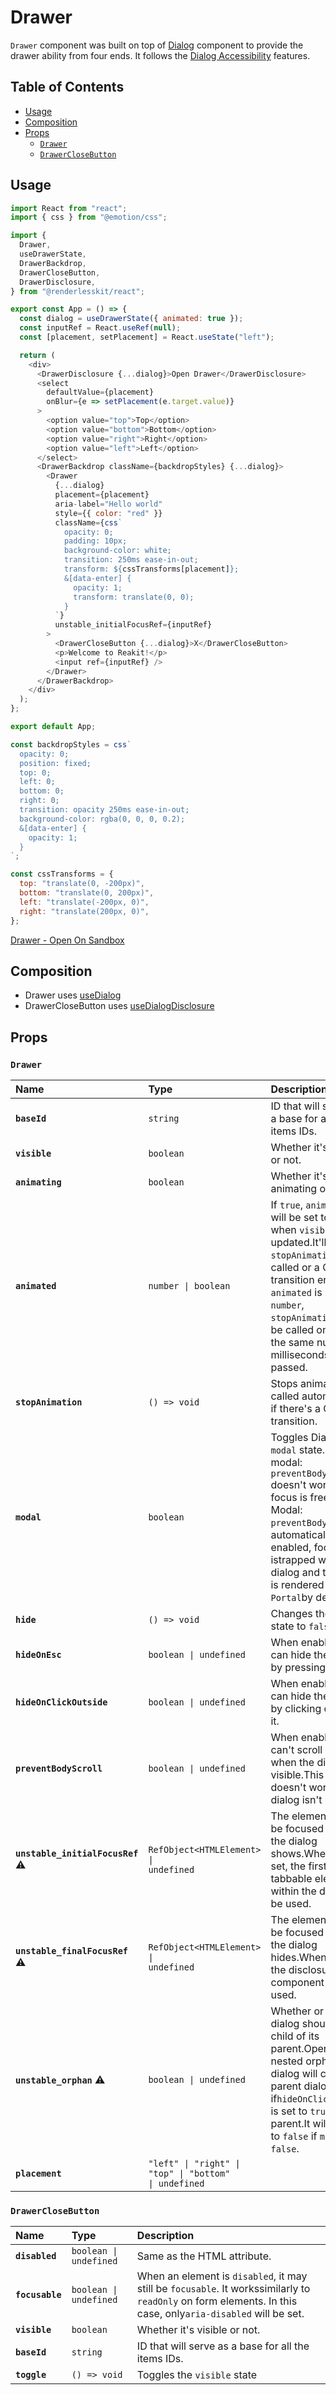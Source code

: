 # Drawer

`Drawer` component was built on top of [Dialog](https://reakit.io/docs/dialog/)
component to provide the drawer ability from four ends. It follows the
[Dialog Accessibility](https://reakit.io/docs/dialog/#accessibility) features.

## Table of Contents

- [Usage](#usage)
- [Composition](#composition)
- [Props](#props)
  - [`Drawer`](#drawer)
  - [`DrawerCloseButton`](#drawerclosebutton)

## Usage

```js
import React from "react";
import { css } from "@emotion/css";

import {
  Drawer,
  useDrawerState,
  DrawerBackdrop,
  DrawerCloseButton,
  DrawerDisclosure,
} from "@renderlesskit/react";

export const App = () => {
  const dialog = useDrawerState({ animated: true });
  const inputRef = React.useRef(null);
  const [placement, setPlacement] = React.useState("left");

  return (
    <div>
      <DrawerDisclosure {...dialog}>Open Drawer</DrawerDisclosure>
      <select
        defaultValue={placement}
        onBlur={e => setPlacement(e.target.value)}
      >
        <option value="top">Top</option>
        <option value="bottom">Bottom</option>
        <option value="right">Right</option>
        <option value="left">Left</option>
      </select>
      <DrawerBackdrop className={backdropStyles} {...dialog}>
        <Drawer
          {...dialog}
          placement={placement}
          aria-label="Hello world"
          style={{ color: "red" }}
          className={css`
            opacity: 0;
            padding: 10px;
            background-color: white;
            transition: 250ms ease-in-out;
            transform: ${cssTransforms[placement]};
            &[data-enter] {
              opacity: 1;
              transform: translate(0, 0);
            }
          `}
          unstable_initialFocusRef={inputRef}
        >
          <DrawerCloseButton {...dialog}>X</DrawerCloseButton>
          <p>Welcome to Reakit!</p>
          <input ref={inputRef} />
        </Drawer>
      </DrawerBackdrop>
    </div>
  );
};

export default App;

const backdropStyles = css`
  opacity: 0;
  position: fixed;
  top: 0;
  left: 0;
  bottom: 0;
  right: 0;
  transition: opacity 250ms ease-in-out;
  background-color: rgba(0, 0, 0, 0.2);
  &[data-enter] {
    opacity: 1;
  }
`;

const cssTransforms = {
  top: "translate(0, -200px)",
  bottom: "translate(0, 200px)",
  left: "translate(-200px, 0)",
  right: "translate(200px, 0)",
};
```

[Drawer - Open On Sandbox](https://codesandbox.io/s/q9njc)

## Composition

- Drawer uses [useDialog](https://reakit.io/docs/dialog/)
- DrawerCloseButton uses [useDialogDisclosure](https://reakit.io/docs/dialog/)

## Props

### `Drawer`

| Name                                                                | Type                                                                                             | Description                                                                                                                                                                                                                                                           |
| :------------------------------------------------------------------ | :----------------------------------------------------------------------------------------------- | :-------------------------------------------------------------------------------------------------------------------------------------------------------------------------------------------------------------------------------------------------------------------- |
| **`baseId`**                                                        | <code>string</code>                                                                              | ID that will serve as a base for all the items IDs.                                                                                                                                                                                                                   |
| **`visible`**                                                       | <code>boolean</code>                                                                             | Whether it's visible or not.                                                                                                                                                                                                                                          |
| **`animating`**                                                     | <code>boolean</code>                                                                             | Whether it's animating or not.                                                                                                                                                                                                                                        |
| **`animated`**                                                      | <code>number \| boolean</code>                                                                   | If `true`, `animating` will be set to `true` when `visible` is updated.It'll wait for `stopAnimation` to be called or a CSS transition ends.If `animated` is set to a `number`, `stopAnimation` will be called onlyafter the same number of milliseconds have passed. |
| **`stopAnimation`**                                                 | <code>() =&#62; void</code>                                                                      | Stops animation. It's called automatically if there's a CSS transition.                                                                                                                                                                                               |
| **`modal`**                                                         | <code>boolean</code>                                                                             | Toggles Dialog's `modal` state. - Non-modal: `preventBodyScroll` doesn't work and focus is free. - Modal: `preventBodyScroll` is automatically enabled, focus istrapped within the dialog and the dialog is rendered within a `Portal`by default.                     |
| **`hide`**                                                          | <code>() =&#62; void</code>                                                                      | Changes the `visible` state to `false`                                                                                                                                                                                                                                |
| **`hideOnEsc`**                                                     | <code>boolean \| undefined</code>                                                                | When enabled, user can hide the dialog by pressing `Escape`.                                                                                                                                                                                                          |
| **`hideOnClickOutside`**                                            | <code>boolean \| undefined</code>                                                                | When enabled, user can hide the dialog by clicking outside it.                                                                                                                                                                                                        |
| **`preventBodyScroll`**                                             | <code>boolean \| undefined</code>                                                                | When enabled, user can't scroll on body when the dialog is visible.This option doesn't work if the dialog isn't modal.                                                                                                                                                |
| **`unstable_initialFocusRef`** <span title="Experimental">⚠️</span> | <code>RefObject&#60;HTMLElement&#62; \| undefined</code>                                         | The element that will be focused when the dialog shows.When not set, the first tabbable element within the dialog will be used.                                                                                                                                       |
| **`unstable_finalFocusRef`** <span title="Experimental">⚠️</span>   | <code>RefObject&#60;HTMLElement&#62; \| undefined</code>                                         | The element that will be focused when the dialog hides.When not set, the disclosure component will be used.                                                                                                                                                           |
| **`unstable_orphan`** <span title="Experimental">⚠️</span>          | <code>boolean \| undefined</code>                                                                | Whether or not the dialog should be a child of its parent.Opening a nested orphan dialog will close its parent dialog if`hideOnClickOutside` is set to `true` on the parent.It will be set to `false` if `modal` is `false`.                                          |
| **`placement`**                                                     | <code>&#34;left&#34; \| &#34;right&#34; \| &#34;top&#34; \| &#34;bottom&#34; \| undefined</code> |                                                                                                                                                                                                                                                                       |

### `DrawerCloseButton`

| Name            | Type                              | Description                                                                                                                                                  |
| :-------------- | :-------------------------------- | :----------------------------------------------------------------------------------------------------------------------------------------------------------- |
| **`disabled`**  | <code>boolean \| undefined</code> | Same as the HTML attribute.                                                                                                                                  |
| **`focusable`** | <code>boolean \| undefined</code> | When an element is `disabled`, it may still be `focusable`. It workssimilarly to `readOnly` on form elements. In this case, only`aria-disabled` will be set. |
| **`visible`**   | <code>boolean</code>              | Whether it's visible or not.                                                                                                                                 |
| **`baseId`**    | <code>string</code>               | ID that will serve as a base for all the items IDs.                                                                                                          |
| **`toggle`**    | <code>() =&#62; void</code>       | Toggles the `visible` state                                                                                                                                  |
